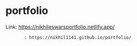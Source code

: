# portfolio
Link: https://nikhileswarsportfolio.netlify.app/

           : https://nikhil1141.github.io/portfolio/
